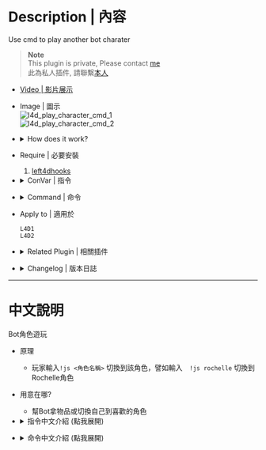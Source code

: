 # Description | 內容
Use cmd to play another bot charater

> __Note__ <br/>
This plugin is private, Please contact [me](https://github.com/fbef0102/Game-Private_Plugin#私人插件列表-private-plugins-list)<br/>
此為私人插件, 請聯繫[本人](https://github.com/fbef0102/Game-Private_Plugin#私人插件列表-private-plugins-list)

* [Video | 影片展示](https://youtu.be/cTtf-RG79-8)

* Image | 圖示
	<br/>![l4d_play_character_cmd_1](image/l4d_play_character_cmd_1.gif)
	<br/>![l4d_play_character_cmd_2](image/l4d_play_character_cmd_2.gif)

* <details><summary>How does it work?</summary>

	* Type ```!js <character name>``` to play another character, for example: ```!js rochelle``` to play Rochelle
	* Character name list
		* r=Rochelle
		* e=Ellis
		* n=Nick
		* c=Coach
		* n=Nick
		* b=Bill
		* z=Zoey
		* f=Francis
		* l=Louis
</details>

* Require | 必要安裝
	1. [left4dhooks](https://forums.alliedmods.net/showthread.php?t=321696)

* <details><summary>ConVar | 指令</summary>

	* cfg/sourcemod/l4d_play_character_cmd.cfg
		```php
		// 0=Plugin off, 1=Plugin on.
		l4d_play_character_cmd_enable "1"

		// Players with these flags have access to use command to play another character. (Empty = Everyone, -1: Nobody)
		l4d_play_character_cmd_access_flag ""

		// If 1, disable cmd after round starts (Survivor left saferoom, Survival/Scavenge begins, round is live...)
		l4d_play_character_cmd_round_disable "0"
		```
</details>

* <details><summary>Command | 命令</summary>

	* **Play another character**
		```php
		// character name list
		// r=Rochelle, e=Ellis, n=Nick, c=Coach, b=Bill, z=Zoey, f=Francis, l=Louis
		sm_js <character name>
		```
</details>

* Apply to | 適用於
	```
	L4D1
	L4D2
	```

* <details><summary>Related Plugin | 相關插件</summary>

	1. [readyup](/Plugin_插件/Server_伺服器/readyup): Ready Plugin
		* 所有玩家準備才能開始遊戲的插件
</details>

* <details><summary>Changelog | 版本日誌</summary>

	* v1.0 (2024-7-21)
		* Initial Release
</details>

- - - -
# 中文說明
Bot角色遊玩

* 原理
	* 玩家輸入```!js <角色名稱>``` 切換到該角色，譬如輸入　```!js rochelle``` 切換到Rochelle角色

* 用意在哪?
	* 幫Bot拿物品或切換自己到喜歡的角色

* <details><summary>指令中文介紹 (點我展開)</summary>

	* cfg/sourcemod/l4d_play_character_cmd.cfg
		```php
		// 0=關閉插件, 1=啟動插件
		l4d_play_character_cmd_enable "1"

		// 擁有這些權限的玩家，才可以輸入!js (留白 = 任何人都能, -1: 無人)
		l4d_play_character_cmd_access_flag ""

		// 為1時，遊戲開始後不能輸入!js (倖存者離開安全室、生存/清道夫 計時開始, 準備階段開始...)
		l4d_play_character_cmd_round_disable "0"
		```
</details>

* <details><summary>命令中文介紹 (點我展開)</summary>

	* **輸入命令切換到另一個角色遊玩**
		```php
		// 角色名稱列表
		// r=Rochelle, e=Ellis, n=Nick, c=Coach, b=Bill, z=Zoey, f=Francis, l=Louis
		sm_js <角色名稱>
		```
</details>
